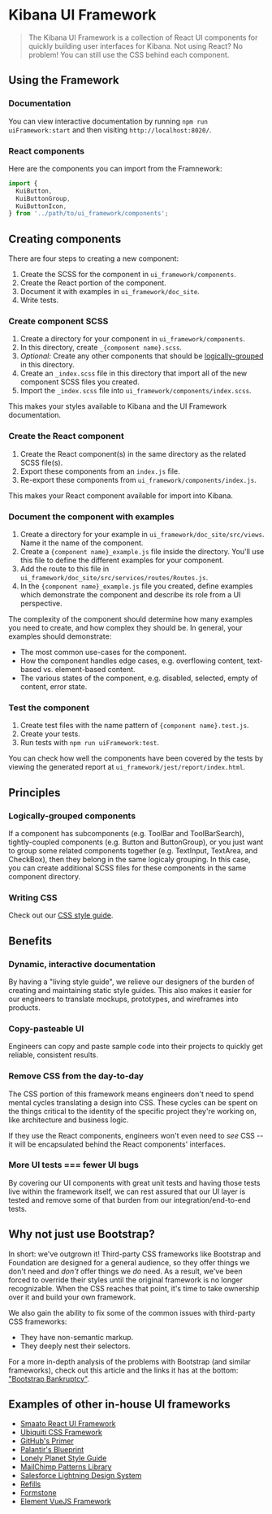 # Kibana UI Framework

> The Kibana UI Framework is a collection of React UI components for quickly building user interfaces
> for Kibana. Not using React? No problem! You can still use the CSS behind each component.

## Using the Framework

### Documentation

You can view interactive documentation by running `npm run uiFramework:start` and then visiting
`http://localhost:8020/`.

### React components

Here are the components you can import from the Framnework:

```javascript
import {
  KuiButton,
  KuiButtonGroup,
  KuiButtonIcon,
} from '../path/to/ui_framework/components';
```

## Creating components

There are four steps to creating a new component:

1. Create the SCSS for the component in `ui_framework/components`.
2. Create the React portion of the component.
3. Document it with examples in `ui_framework/doc_site`.
4. Write tests.

### Create component SCSS

1. Create a directory for your component in `ui_framework/components`.
2. In this directory, create `_{component name}.scss`.
3. _Optional:_ Create any other components that should be [logically-grouped](#logically-grouped-components)
in this directory.
4. Create an `_index.scss` file in this directory that import all of the new component SCSS files
you created.
5. Import the `_index.scss` file into `ui_framework/components/index.scss`.

This makes your styles available to Kibana and the UI Framework documentation.

### Create the React component

1. Create the React component(s) in the same directory as the related SCSS file(s).
2. Export these components from an `index.js` file.
3. Re-export these components from `ui_framework/components/index.js`.

This makes your React component available for import into Kibana.

### Document the component with examples

1. Create a directory for your example in `ui_framework/doc_site/src/views`. Name it the name of the
component.
2. Create a `{component name}_example.js` file inside the directory. You'll use this file to define
the different examples for your component.
3. Add the route to this file in `ui_framework/doc_site/src/services/routes/Routes.js`.
4. In the `{component name}_example.js` file you created, define examples which demonstrate the component and describe
its role from a UI perspective.

The complexity of the component should determine how many examples you need to create, and how
complex they should be. In general, your examples should demonstrate:

* The most common use-cases for the component.
* How the component handles edge cases, e.g. overflowing content, text-based vs. element-based
content.
* The various states of the component, e.g. disabled, selected, empty of content, error state.

### Test the component

1. Create test files with the name pattern of `{component name}.test.js`.
2. Create your tests.
3. Run tests with `npm run uiFramework:test`.

You can check how well the components have been covered
by the tests by viewing the generated report at `ui_framework/jest/report/index.html`.

## Principles

### Logically-grouped components

If a component has subcomponents (e.g. ToolBar and ToolBarSearch), tightly-coupled components (e.g.
Button and ButtonGroup), or you just want to group some related components together (e.g. TextInput,
TextArea, and CheckBox), then they belong in the same logicaly grouping. In this case, you can create
additional SCSS files for these components in the same component directory.

### Writing CSS

Check out our [CSS style guide](https://github.com/elastic/kibana/blob/master/style_guides/css_style_guide.md).

## Benefits

### Dynamic, interactive documentation

By having a "living style guide", we relieve our designers of the burden of creating and maintaining
static style guides. This also makes it easier for our engineers to translate mockups, prototypes,
and wireframes into products.

### Copy-pasteable UI

Engineers can copy and paste sample code into their projects to quickly get reliable, consistent results.

### Remove CSS from the day-to-day

The CSS portion of this framework means engineers don't need to spend mental cycles translating a
design into CSS. These cycles can be spent on the things critical to the identity of the specific
project they're working on, like architecture and business logic.

If they use the React components, engineers won't even need to _see_ CSS -- it will be encapsulated
behind the React components' interfaces.

### More UI tests === fewer UI bugs

By covering our UI components with great unit tests and having those tests live within the framework
itself, we can rest assured that our UI layer is tested and remove some of that burden from our
integration/end-to-end tests.

## Why not just use Bootstrap?

In short: we've outgrown it! Third-party CSS frameworks like Bootstrap and Foundation are designed
for a general audience, so they offer things we don't need and _don't_ offer things we _do_ need.
As a result, we've been forced to override their styles until the original framework is no longer
recognizable. When the CSS reaches that point, it's time to take ownership over it and build
your own framework.

We also gain the ability to fix some of the common issues with third-party CSS frameworks:

* They have non-semantic markup.
* They deeply nest their selectors.

For a more in-depth analysis of the problems with Bootstrap (and similar frameworks), check out this
article and the links it has at the bottom: ["Bootstrap Bankruptcy"](http://www.matthewcopeland.me/blog/2013/11/04/bootstrap-bankruptcy/).

## Examples of other in-house UI frameworks

* [Smaato React UI Framework](http://smaato.github.io/ui-framework/#/modal)
* [Ubiquiti CSS Framework](http://ubnt-css.herokuapp.com/#/app/popover)
* [GitHub's Primer](http://primercss.io/)
* [Palantir's Blueprint](http://blueprintjs.com/docs/#components)
* [Lonely Planet Style Guide](http://rizzo.lonelyplanet.com/styleguide/design-elements/colours)
* [MailChimp Patterns Library](http://ux.mailchimp.com/patterns)
* [Salesforce Lightning Design System](https://www.lightningdesignsystem.com/)
* [Refills](http://refills.bourbon.io/)
* [Formstone](https://formstone.it/)
* [Element VueJS Framework](http://element.eleme.io/#/en-US/component/dialog)
